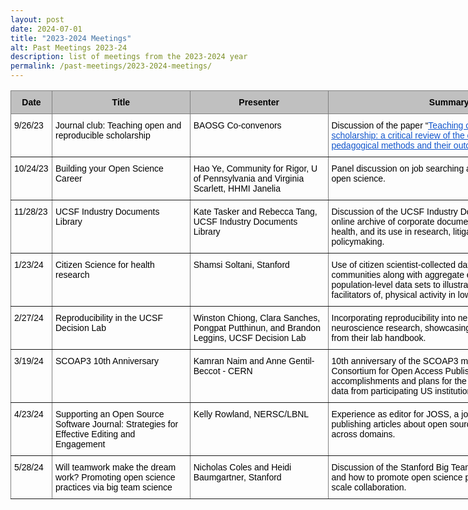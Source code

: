 ```yaml
---
layout: post
date: 2024-07-01
title: "2023-2024 Meetings"
alt: Past Meetings 2023-24
description: list of meetings from the 2023-2024 year
permalink: /past-meetings/2023-2024-meetings/
---
```


<div align = "center">

<style type="text/css">
.tg  {border-collapse:collapse;border-spacing:0;}
.tg td{border-color:black;border-style:solid;border-width:1px;font-family:Arial, sans-serif;font-size:14px;
  overflow:hidden;padding:10px 5px;word-break:normal;}
.tg th{border-color:black;border-style:solid;border-width:1px;font-family:Arial, sans-serif;font-size:14px;
  font-weight:normal;overflow:hidden;padding:10px 5px;word-break:normal;}
.tg .tg-zlqz{background-color:#c0c0c0;border-color:inherit;font-weight:bold;text-align:center;vertical-align:top}
.tg .tg-0pky{border-color:inherit;text-align:left;vertical-align:top}
</style>
<table class="tg" style="undefined;table-layout: fixed; width: 896px"><colgroup>
<col style="width: 66px">
<col style="width: 221px">
<col style="width: 221px">
<col style="width: 388px">
</colgroup>
<thead>
  <tr>
    <th class="tg-zlqz"><span style="font-weight:700;font-style:normal;text-decoration:none;color:#000;background-color:transparent">Date</span></th>
    <th class="tg-zlqz"><span style="font-weight:700;font-style:normal;text-decoration:none;color:#000;background-color:transparent">Title</span></th>
    <th class="tg-zlqz"><span style="font-weight:700;font-style:normal;text-decoration:none;color:#000;background-color:transparent">Presenter</span></th>
    <th class="tg-zlqz"><span style="font-weight:700;font-style:normal;text-decoration:none;color:#000;background-color:transparent">Summary</span></th>
  </tr></thead>
<tbody>
  <tr>
    <td class="tg-0pky"><span style="font-weight:400;font-style:normal;text-decoration:none;color:#000;background-color:transparent">9/26/23</span></td>
    <td class="tg-0pky"><span style="font-weight:400;font-style:normal;text-decoration:none;color:#000;background-color:transparent">Journal club: Teaching open and reproducible scholarship</span></td>
    <td class="tg-0pky"><span style="font-weight:400;font-style:normal;text-decoration:none;color:#000;background-color:transparent">BAOSG Co-convenors </span></td>
    <td class="tg-0pky"><span style="font-weight:400;font-style:normal;text-decoration:none;color:#000;background-color:transparent">Discussion of the paper “</span><a href="https://doi.org/10.1098/rsos.221255"><span style="font-weight:400;font-style:normal;text-decoration:underline;color:#15C;background-color:transparent">Teaching open and reproducible scholarship: a critical review of the evidence base for current pedagogical methods and their outcomes</span></a><span style="font-weight:400;font-style:normal;text-decoration:none;color:#000;background-color:transparent">” </span></td>
  </tr>
  <tr>
    <td class="tg-0pky"><span style="font-weight:400;font-style:normal;text-decoration:none;color:#000;background-color:transparent">10/24/23</span></td>
    <td class="tg-0pky"><span style="font-weight:400;font-style:normal;text-decoration:none;color:#000;background-color:transparent">Building your Open Science Career</span></td>
    <td class="tg-0pky"><span style="font-weight:400;font-style:normal;text-decoration:none;color:#000;background-color:transparent">Hao Ye, Community for Rigor, U of Pennsylvania and Virginia Scarlett, HHMI Janelia</span></td>
    <td class="tg-0pky"><span style="font-weight:400;font-style:normal;text-decoration:none;color:#000;background-color:transparent">Panel discussion on job searching and career pathways in open science.</span></td>
  </tr>
  <tr>
    <td class="tg-0pky"><span style="font-weight:400;font-style:normal;text-decoration:none;color:#000;background-color:transparent">11/28/23</span></td>
    <td class="tg-0pky"><span style="font-weight:400;font-style:normal;text-decoration:none;color:#000;background-color:transparent">UCSF Industry Documents Library</span></td>
    <td class="tg-0pky"><span style="font-weight:400;font-style:normal;text-decoration:none;color:#000;background-color:transparent">Kate Tasker and Rebecca Tang, UCSF Industry Documents Library</span></td>
    <td class="tg-0pky"><span style="font-weight:400;font-style:normal;text-decoration:none;color:#000;background-color:transparent">Discussion of the UCSF Industry Documents Library, a free online archive of corporate documents affecting public health, and its use in research, litigation, journalism, and policymaking.</span></td>
  </tr>
  <tr>
    <td class="tg-0pky"><span style="font-weight:400;font-style:normal;text-decoration:none;color:#000;background-color:transparent">1/23/24</span></td>
    <td class="tg-0pky"><span style="font-weight:400;font-style:normal;text-decoration:none;color:#000;background-color:transparent">Citizen Science for health research</span></td>
    <td class="tg-0pky"><span style="font-weight:400;font-style:normal;text-decoration:none;color:#000;background-color:transparent">Shamsi Soltani, Stanford</span></td>
    <td class="tg-0pky"><span style="font-weight:400;font-style:normal;text-decoration:none;color:#000;background-color:transparent">Use of citizen scientist-collected data from Bay Area communities along with aggregate epidemiologic and population-level data sets to illustrate barriers to, and facilitators of, physical activity in low-income aging adults. </span></td>
  </tr>
  <tr>
    <td class="tg-0pky"><span style="font-weight:400;font-style:normal;text-decoration:none;color:#000;background-color:transparent">2/27/24</span></td>
    <td class="tg-0pky"><span style="font-weight:400;font-style:normal;text-decoration:none;color:#000;background-color:transparent">Reproducibility in the UCSF Decision Lab</span></td>
    <td class="tg-0pky"><span style="font-weight:400;font-style:normal;text-decoration:none;color:#000;background-color:transparent">Winston Chiong, Clara Sanches, Pongpat Putthinun, and Brandon Leggins, UCSF Decision Lab</span></td>
    <td class="tg-0pky"><span style="font-weight:400;font-style:normal;text-decoration:none;color:#000;background-color:transparent">Incorporating reproducibility into neuroethics and decision neuroscience research, showcasing practices and values from their lab handbook.</span></td>
  </tr>
  <tr>
    <td class="tg-0pky"><span style="font-weight:400;font-style:normal;text-decoration:none;color:#000;background-color:transparent">3/19/24</span></td>
    <td class="tg-0pky"><span style="font-weight:400;font-style:normal;text-decoration:none;color:#000;background-color:transparent">SCOAP3 10th Anniversary</span></td>
    <td class="tg-0pky"><span style="font-weight:400;font-style:normal;text-decoration:none;color:#000;background-color:transparent">Kamran Naim and Anne Gentil-Beccot - CERN</span></td>
    <td class="tg-0pky"><span style="font-weight:400;font-style:normal;text-decoration:none;color:#000;background-color:transparent">10th anniversary of the SCOAP3 model (Sponsoring Consortium for Open Access Publishing in Particle Physics), accomplishments and plans for the future, and highlighted data from participating US institutions.</span></td>
  </tr>
  <tr>
    <td class="tg-0pky"><span style="font-weight:400;font-style:normal;text-decoration:none;color:#000;background-color:transparent">4/23/24</span></td>
    <td class="tg-0pky"><span style="font-weight:400;font-style:normal;text-decoration:none;color:#000;background-color:transparent">Supporting an Open Source Software Journal: Strategies for Effective Editing and Engagement</span></td>
    <td class="tg-0pky"><span style="font-weight:400;font-style:normal;text-decoration:none;color:#000;background-color:transparent">Kelly Rowland, NERSC/LBNL</span></td>
    <td class="tg-0pky"><span style="font-weight:400;font-style:normal;text-decoration:none;color:#000;background-color:transparent">Experience as editor for JOSS, a journal dedicated to publishing articles about open source research software across domains. </span></td>
  </tr>
  <tr>
    <td class="tg-0pky"><span style="font-weight:400;font-style:normal;text-decoration:none;color:#000;background-color:transparent">5/28/24</span></td>
    <td class="tg-0pky"><span style="font-weight:400;font-style:normal;text-decoration:none;color:#000;background-color:transparent">Will teamwork make the dream work? Promoting open science practices via big team science</span></td>
    <td class="tg-0pky"><span style="font-weight:400;font-style:normal;text-decoration:none;color:#000;background-color:transparent">Nicholas Coles and Heidi Baumgartner, Stanford</span></td>
    <td class="tg-0pky"><span style="font-weight:400;font-style:normal;text-decoration:none;color:#000;background-color:transparent">Discussion of the Stanford Big Team Science Lab (BiTS) and how to promote open science practices through large-scale collaboration.</span></td>
  </tr>
</tbody></table>

</div>